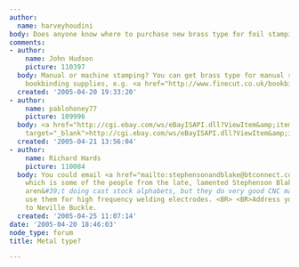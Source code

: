 ```yaml
---
author:
  name: harveyhoudini
body: Does anyone know where to purchase new brass type for foil stamping?
comments:
- author:
    name: John Hudson
    picture: 110397
  body: Manual or machine stamping? You can get brass type for manual stamping from
    bookbinding supplies, e.g. <a href="http://www.finecut.co.uk/bookbinding/" target="_blank">http://www.finecut.co.uk/bookbinding/</a>
  created: '2005-04-20 19:33:20'
- author:
    name: pablohoney77
    picture: 109996
  body: <a href="http://cgi.ebay.com/ws/eBayISAPI.dll?ViewItem&amp;item=5575135717&amp;ssPageName=ADME:B:SS:US:1"
    target="_blank">http://cgi.ebay.com/ws/eBayISAPI.dll?ViewItem&amp;item=5575135717&amp;ssPageName=ADME:B:SS:US:1</a>
  created: '2005-04-21 13:56:04'
- author:
    name: Richard Hards
    picture: 110084
  body: You could email <a href="mailto:stephensonandblake@btconnect.com">stephensonandblake@btconnect.com</a>
    which is some of the people from the late, lamented Stephenson Blake. <BR> <BR>They
    aren&#39;t doing cast stock alphabets, but they do very good CNC machining, we
    use them for high frequency welding electrodes. <BR> <BR>Address your enquiry
    to Neville Buckle.
  created: '2005-04-25 11:07:14'
date: '2005-04-20 18:46:03'
node_type: forum
title: Metal type?

---
```

